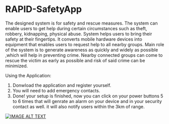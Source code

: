 # RAPID-SafetyApp

The designed system is for safety and rescue measures. The system can enable users to get help during certain circumstances such as theft, robbery, kidnapping, physical abuse. System helps users to bring their safety at their fingertips. It converts mobile hardware devices into equipment that enables users to request help to all nearby groups. Main role of the system is to generate awareness as quickly and widely as possible ,which will help in preventing crime. Nearby connected groups can come to rescue the victim as early as possible and risk of said crime can be minimized.

Using the Application:
1. Donwload the application and register yourself.
2. You will need to add emergency contacts.
3. Done! your setup is finished, now you can click on your power buttons 5 to 6 times that will genrate an alarm on your device and in your security contact as well.
   it will also notify users within the 3km of range.
   
[![IMAGE ALT TEXT](http://img.youtube.com/vi/unQY0mwypME/0.jpg)](http://www.youtube.com/watch?v=unQY0mwypME "Rapid")
